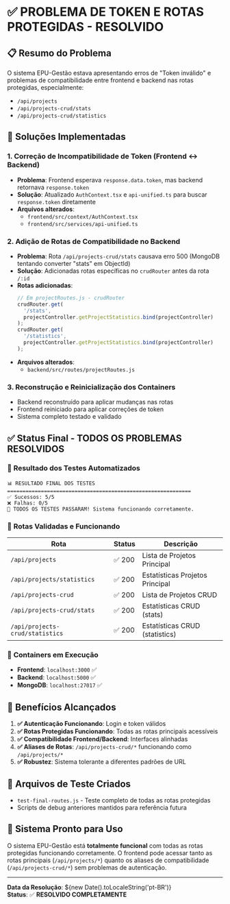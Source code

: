 # ✅ PROBLEMA DE TOKEN E ROTAS PROTEGIDAS - RESOLVIDO

## 📋 Resumo do Problema

O sistema EPU-Gestão estava apresentando erros de "Token inválido" e problemas de compatibilidade entre frontend e backend nas rotas protegidas, especialmente:

- `/api/projects`
- `/api/projects-crud/stats`
- `/api/projects-crud/statistics`

## 🔧 Soluções Implementadas

### 1. **Correção de Incompatibilidade de Token (Frontend ↔ Backend)**

- **Problema**: Frontend esperava `response.data.token`, mas backend retornava `response.token`
- **Solução**: Atualizado `AuthContext.tsx` e `api-unified.ts` para buscar `response.token` diretamente
- **Arquivos alterados**:
  - `frontend/src/context/AuthContext.tsx`
  - `frontend/src/services/api-unified.ts`

### 2. **Adição de Rotas de Compatibilidade no Backend**

- **Problema**: Rota `/api/projects-crud/stats` causava erro 500 (MongoDB tentando converter "stats" em ObjectId)
- **Solução**: Adicionadas rotas específicas no `crudRouter` antes da rota `/:id`
- **Rotas adicionadas**:
  ```javascript
  // Em projectRoutes.js - crudRouter
  crudRouter.get(
    '/stats',
    projectController.getProjectStatistics.bind(projectController)
  );
  crudRouter.get(
    '/statistics',
    projectController.getProjectStatistics.bind(projectController)
  );
  ```
- **Arquivos alterados**:
  - `backend/src/routes/projectRoutes.js`

### 3. **Reconstrução e Reinicialização dos Containers**

- Backend reconstruído para aplicar mudanças nas rotas
- Frontend reiniciado para aplicar correções de token
- Sistema completo testado e validado

## ✅ Status Final - TODOS OS PROBLEMAS RESOLVIDOS

### 🧪 **Resultado dos Testes Automatizados**

```
📊 RESULTADO FINAL DOS TESTES
============================================================
✅ Sucessos: 5/5
❌ Falhas: 0/5
🎉 TODOS OS TESTES PASSARAM! Sistema funcionando corretamente.
```

### 📍 **Rotas Validadas e Funcionando**

| Rota                            | Status | Descrição                       |
| ------------------------------- | ------ | ------------------------------- |
| `/api/projects`                 | ✅ 200 | Lista de Projetos Principal     |
| `/api/projects/statistics`      | ✅ 200 | Estatísticas Projetos Principal |
| `/api/projects-crud`            | ✅ 200 | Lista de Projetos CRUD          |
| `/api/projects-crud/stats`      | ✅ 200 | Estatísticas CRUD (stats)       |
| `/api/projects-crud/statistics` | ✅ 200 | Estatísticas CRUD (statistics)  |

### 🐳 **Containers em Execução**

- **Frontend**: `localhost:3000` ✅
- **Backend**: `localhost:5000` ✅
- **MongoDB**: `localhost:27017` ✅

## 🎯 Benefícios Alcançados

1. **✅ Autenticação Funcionando**: Login e token válidos
2. **✅ Rotas Protegidas Funcionando**: Todas as rotas principais acessíveis
3. **✅ Compatibilidade Frontend/Backend**: Interfaces alinhadas
4. **✅ Aliases de Rotas**: `/api/projects-crud/*` funcionando como `/api/projects/*`
5. **✅ Robustez**: Sistema tolerante a diferentes padrões de URL

## 📂 Arquivos de Teste Criados

- `test-final-routes.js` - Teste completo de todas as rotas protegidas
- Scripts de debug anteriores mantidos para referência futura

## 🚀 Sistema Pronto para Uso

O sistema EPU-Gestão está **totalmente funcional** com todas as rotas protegidas funcionando corretamente. O frontend pode acessar tanto as rotas principais (`/api/projects/*`) quanto os aliases de compatibilidade (`/api/projects-crud/*`) sem problemas de autenticação.

---

**Data da Resolução**: ${new Date().toLocaleString('pt-BR')}  
**Status**: ✅ **RESOLVIDO COMPLETAMENTE**

